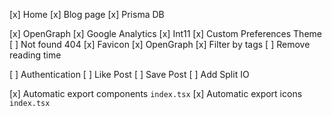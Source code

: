 <!-- Version 1.0.0 -->
[x] Home
[x] Blog page
[x] Prisma DB

[x] OpenGraph
[x] Google Analytics
[x] Int11
[x] Custom Preferences Theme
[ ] Not found 404
[x] Favicon
[x] OpenGraph
[x] Filter by tags
[ ] Remove reading time

<!-- Version 1.0.1 -->

<!-- Version 2 -->
[ ] Authentication
[ ] Like Post
[ ] Save Post
[ ] Add Split IO

<!-- Scripts -->
[x] Automatic export components `index.tsx`
[x] Automatic export icons `index.tsx`
